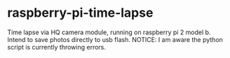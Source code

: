 # raspberry-pi-time-lapse
 Time lapse via HQ camera module, running on raspberry pi 2 model b. Intend to save photos directly to usb flash.
NOTICE: I am aware the python script is currently throwing errors.
